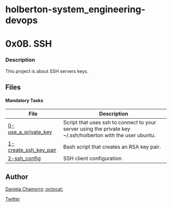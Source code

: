 # holberton-system_engineering-devops

# 0x0B. SSH
### Description
This project is about SSH servers keys.


## Files
#### Mandatory Tasks

| File | Description |
| ------ | ------ |
| [0-use_a_private_key](0-use_a_private_key) | Script that uses ssh to connect to your server using the private key ~/.ssh/holberton with the user ubuntu. |
| [1-create_ssh_key_pair](1-create_ssh_key_pair) | Bash script that creates an RSA key pair. |
| [2-ssh_config](2-ssh_config) | SSH client configuration  |

## Author

[Daniela Chamorro](https://www.linkedin.com/in/daniela-alexandra-chamorro-guerrero-666805a1/) [:octocat:](https://github.com/dalexach)

[Twitter](https://twitter.com/dalexach)


